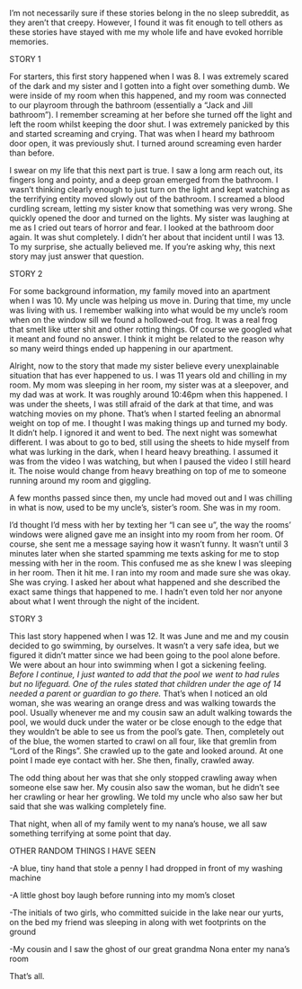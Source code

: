 I’m not necessarily sure if these stories belong in the no sleep subreddit, as they aren’t that creepy. However, I found it was fit enough to tell others as these stories have stayed with me my whole life and have evoked horrible memories. 

STORY 1

For starters, this first story happened when I was 8. I was extremely scared of the dark and my sister and I gotten into a fight over something dumb. We were inside of my room when this happened, and my room was connected to our playroom through the bathroom (essentially a “Jack and Jill bathroom”). I remember screaming at her before she turned off the light and left the room whilst keeping the door shut. I was extremely panicked by this and started screaming and crying. That was when I heard my bathroom door open, it was previously shut. I turned around screaming even harder than before.

I swear on my life that this next part is true. I saw a long arm reach out, its fingers long and pointy, and a deep groan emerged from the bathroom. I wasn’t thinking clearly enough to just turn on the light and kept watching as the terrifying entity moved slowly out of the bathroom. I screamed a blood curdling scream, letting my sister know that something was very wrong. She quickly opened the door and turned on the lights. My sister was laughing at me as I cried out tears of horror and fear. I looked at the bathroom door again. It was shut completely. I didn’t her about that incident until I was 13. To my surprise, she actually believed me. If you’re asking why, this next story may just answer that question.

STORY 2

For some background information, my family moved into an apartment when I was 10. My uncle was helping us move in. During that time, my uncle was living with us. I remember walking into what would be my uncle’s room when on the window sill we found a hollowed-out frog. It was a real frog that smelt like utter shit and other rotting things. Of course we googled what it meant and found no answer. I think it might be related to the reason why so many weird things ended up happening in our apartment.

Alright, now to the story that made my sister believe every unexplainable situation that has ever happened to us. I was 11 years old and chilling in my room. My mom was sleeping in her room, my sister was at a sleepover, and my dad was at work. It was roughly around 10:46pm when this happened. I was under the sheets, I was still afraid of the dark at that time, and was watching movies on my phone. That’s when I started feeling an abnormal weight on top of me. I thought I was making things up and turned my body. It didn’t help. I ignored it and went to bed. The next night was somewhat different. I was about to go to bed, still using the sheets to hide myself from what was lurking in the dark, when I heard heavy breathing. I assumed it was from the video I was watching, but when I paused the video I still heard it. The noise would change from heavy breathing on top of me to someone running around my room and giggling.  

A few months passed since then, my uncle had moved out and I was chilling in what is now, used to be my uncle’s, sister’s room. She was in my room. 

I’d thought I’d mess with her by texting her “I can see u”, the way the rooms’ windows were aligned gave me an insight into my room from her room. Of course, she sent me a message saying how it wasn’t funny. It wasn’t until 3 minutes later when she started spamming me texts asking for me to stop messing with her in the room. This confused me as she knew I was sleeping in her room. Then it hit me. I ran into my room and made sure she was okay. She was crying. I asked her about what happened and she described the exact same things that happened to me. I hadn’t even told her nor anyone about what I went through the night of the incident.

STORY 3

This last story happened when I was 12. It was June and me and my cousin decided to go swimming, by ourselves. It wasn’t a very safe idea, but we figured it didn’t matter since we had been going to the pool alone before. We were about an hour into swimming when I got a sickening feeling. *Before I continue, I just wanted to add that the pool we went to had rules but no lifeguard. One of the rules stated that children under the age of 14 needed a parent or guardian to go there.*   That’s when I noticed an old woman, she was wearing an orange dress and was walking towards the pool. Usually whenever me and my cousin saw an adult walking towards the pool, we would duck under the water or be close enough to the edge that they wouldn’t be able to see us from the pool’s gate. Then, completely out of the blue, the women started to crawl on all four, like that gremlin from “Lord of the Rings”. She crawled up to the gate and looked around. At one point I made eye contact with her. She then, finally, crawled away. 

The odd thing about her was that she only stopped crawling away when someone else saw her. My cousin also saw the woman, but he didn’t see her crawling or hear her growling. We told my uncle who also saw her but said that she was walking completely fine. 

That night, when all of my family went to my nana’s house, we all saw something terrifying at some point that day.

OTHER RANDOM THINGS I HAVE SEEN

\-A blue, tiny hand that stole a penny I had dropped in front of my washing machine 

\-A little ghost boy laugh before running into my mom’s closet

\-The initials of two girls, who committed suicide in the lake near our yurts, on the bed my friend was sleeping in along with wet footprints on the ground

\-My cousin and I saw the ghost of our great grandma Nona enter my nana’s room

That’s all.